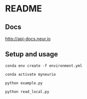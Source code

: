 # README

## Docs

http://api-docs.neur.io

## Setup and usage

`conda env create -f environment.yml`

`conda activate myneurio`

`python example.py`

`python read_local.py`

